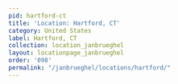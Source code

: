```yaml
---
pid: hartford-ct
title: 'Location: Hartford, CT'
category: United States
label: Hartford, CT
collection: location_janbrueghel
layout: locationpage_janbrueghel
order: '098'
permalink: "/janbrueghel/locations/hartford/"
---
```

